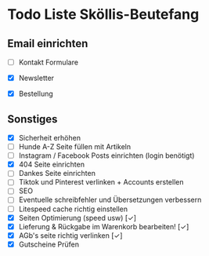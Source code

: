 # Todo Liste Sköllis-Beutefang

**Email einrichten**
---
- [ ] Kontakt Formulare
- [x] Newsletter
- [x] Bestellung



**Sonstiges**
---
- [x] Sicherheit erhöhen
- [ ] Hunde A-Z Seite füllen mit Artikeln
- [ ] Instagram / Facebook Posts einrichten (login benötigt)
- [x] 404 Seite einrichten
- [ ] Dankes Seite einrichten
- [ ] Tiktok und Pinterest verlinken + Accounts erstellen
- [ ] SEO 
- [ ] Eventuelle schreibfehler und Übersetzungen verbessern
- [ ] Litespeed cache richtig einstellen
- [x] Seiten Optimierung (speed usw) [✓]
- [x] Lieferung & Rückgabe im Warenkorb bearbeiten! [✓]
- [x] AGb's seite richtig verlinken [✓]
- [x] Gutscheine Prüfen
